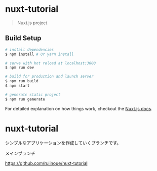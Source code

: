 # nuxt-tutorial

> Nuxt.js project

## Build Setup

```bash
# install dependencies
$ npm install # Or yarn install

# serve with hot reload at localhost:3000
$ npm run dev

# build for production and launch server
$ npm run build
$ npm start

# generate static project
$ npm run generate
```

For detailed explanation on how things work, checkout the [Nuxt.js docs](https://github.com/nuxt/nuxt.js).

# nuxt-tutorial

シンプルなアプリケーションを作成していくブランチです。

メインブランチ

https://github.com/ruiinoue/nuxt-tutorial
